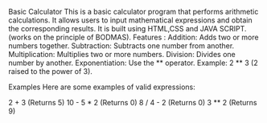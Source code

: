 Basic Calculator
This is a basic calculator program that performs arithmetic calculations. It allows users to input mathematical expressions and obtain the corresponding results. 
It is built using HTML,CSS and JAVA SCRIPT.(works on the principle of BODMAS).
Features :
Addition: Adds two or more numbers together.
Subtraction: Subtracts one number from another.
Multiplication: Multiplies two or more numbers.
Division: Divides one number by another.
Exponentiation: Use the ** operator. Example: 2 ** 3 (2 raised to the power of 3).

Examples
Here are some examples of valid expressions:

2 + 3 (Returns 5)
10 - 5 * 2 (Returns 0)
8 / 4 - 2 (Returns 0)
3 ** 2 (Returns 9)


